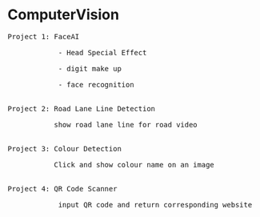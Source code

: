 # ComputerVision
<pre>
Project 1: FaceAI<br />
            - Head Special Effect <br />
            - digit make up <br />
            - face recognition <br />

Project 2: Road Lane Line Detection <br />
           show road lane line for road video<br />
           
Project 3: Colour Detection <br />
           Click and show colour name on an image<br />
           
Project 4: QR Code Scanner <br />
            input QR code and return corresponding website <br />
<pre>
